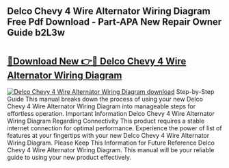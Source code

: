 ## Delco Chevy 4 Wire Alternator Wiring Diagram Free Pdf Download - Part-APA New Repair Owner Guide b2L3w

# <h2><a href="http://dfjrjc.blite.top/?on=Delco+Chevy+4+Wire+Alternator+Wiring+Diagram">🔗Download New 👉🔴 Delco Chevy 4 Wire Alternator Wiring Diagram</a></h2>

[![Delco Chevy 4 Wire Alternator Wiring Diagram download](https://i.imgur.com/lujVjoI.png)](http://dfjrjc.blite.top/?on=Delco+Chevy+4+Wire+Alternator+Wiring+Diagram)
Step-by-Step Guide This manual breaks down the process of using your new Delco Chevy 4 Wire Alternator Wiring Diagram into manageable steps for effortless operation. Important Information Delco Chevy 4 Wire Alternator Wiring Diagram Regarding Connectivity This product requires a stable internet connection for optimal performance. Experience the power of list of features at your fingertips with your new Delco Chevy 4 Wire Alternator Wiring Diagram. Please Keep This Information for Future Reference Delco Chevy 4 Wire Alternator Wiring Diagram. This manual will be your reliable guide to using your new product effectively.
